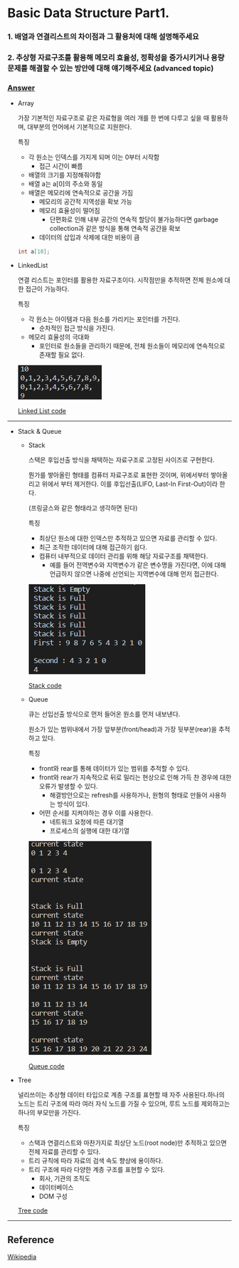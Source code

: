 # Basic Data Structure Part1.

### 1. 배열과 연결리스트의 차이점과 그 활용처에 대해 설명해주세요

### 2. 추상형 자료구조를 활용해 메모리 효율성, 정확성을 증가시키거나 용량 문제를 해결할 수 있는 방안에 대해 얘기해주세요 (advanced topic) 

### [Answer](Basic_Data_Structure_Part1_image/answer.md)

- Array
    
    가장 기본적인 자료구조로 같은 자료형을 여러 개를 한 번에 다루고 싶을 때 활용하며, 대부분의 언어에서 기본적으로 지원한다.
    
    특징
    
    - 각 원소는 인덱스를 가지게 되며 이는 0부터 시작함
        - 접근 시간이 빠름
    - 배열의 크기를 지정해줘야함
    - 배열 a는 a[0]의 주소와 동일
    - 배열은 메모리에 연속적으로 공간을 가짐
        - 메모리의 공간적 지역성을 확보 가능
        - 메모리 효율성이 떨어짐
            - 단편화로 인해 내부 공간의 연속적 할당이 불가능하다면 garbage collection과 같은 방식을 통해 연속적 공간을 확보
        - 데이터의 삽입과 삭제에 대한 비용이 큼
    
    ```cpp
    int a[10];
    ```
    
- LinkedList
    
    연결 리스트는 포인터를 활용한 자료구조이다. 시작점만을 추적하면 전체 원소에 대한 접근이 가능하다. 
    
    특징
    
    - 각 원소는 아이템과 다음 원소를 가리키는 포인터를 가진다.
        - 순차적인 접근 방식을 가진다.
    - 메모리 효율성의 극대화
        - 포인터로 원소들을 관리하기 때문에, 전체 원소들이 메모리에 연속적으로 존재할 필요 없다.
    
    ![예시 결과](Basic_Data_Structure_Part1_image/LinkedList.png)
    
    [Linked List code](Basic_Data_Structure_Part1_code/linkedlist.cpp)
    


----

- Stack & Queue
    - Stack
        
        스택은 후입선출 방식을 채택하는 자료구조로 고정된 사이즈로 구현한다. 
        
        뭔가를 쌓아올린 형태를 컴퓨터 자료구조로 표현한 것이며, 위에서부터 쌓아올리고 위에서 부터 제거한다. 이를 후입선출(LIFO, Last-In First-Out)이라 한다.
        
        (프링글스와 같은 형태라고 생각하면 된다)
        
        특징
        
        - 최상단 원소에 대한 인덱스만 추적하고 있으면 자료를 관리할 수 있다.
        - 최근 조작한 데이터에 대해 접근하기 쉽다.
        - 컴퓨터 내부적으로 데이터 관리를 위해 해당 자료구조를 채택한다.
            - 예를 들어 전역변수와 지역변수가 같은 변수명을 가진다면, 이에 대해 언급하지 않으면 나중에 선언되는 지역변수에 대해 먼저 접근한다.
        
        ![예제 결과](Basic_Data_Structure_Part1_image/Stack.png)
        
        [Stack code](Basic_Data_Structure_Part1_code/Stack.cpp)
        
    - Queue
        
        큐는 선입선출 방식으로 먼저 들어온 원소를 먼저 내보낸다. 
        
        원소가 있는 범위내에서 가장 앞부분(front/head)과 가장 뒷부분(rear)을 추적하고 있다.
        
        특징
        
        - front와 rear를 통해 데이터가 있는 범위를 추적할 수 있다.
        - front와 rear가 지속적으로 뒤로 밀리는 현상으로 인해 가득 찬 경우에 대한 오류가 발생할 수 있다.
            - 해결방안으로는 refresh를 사용하거나, 원형의 형태로 만들어 사용하는 방식이 있다.
        - 어떤 순서를 지켜야하는 경우 이를 사용한다.
            - 네트워크 요청에 따른 대기열
            - 프로세스의 실행에 대한 대기열
        
        ![예제 실행 결과](Basic_Data_Structure_Part1_image/Queue.png)
        
        [Queue code](Basic_Data_Structure_Part1_code/queue.cpp)
        
- Tree
    
    널리쓰이는 추상형 데이터 타입으로 계층 구조를 표현할 때 자주 사용된다.하나의 노드는 트리 구조에 따라 여러 자식 노드를 가질 수 있으며,  루트 노드를 제외하고는 하나의 부모만을 가진다.
    
    특징
    
    - 스택과 연결리스트와 마찬가지로 최상단 노드(root node)만 추적하고 있으면 전체 자료를 관리할 수 있다.
    - 트리 규칙에 따라 자료의 검색 속도 향상에 용이하다.
    - 트리 구조에 따라 다양한 계층 구조를 표현할 수 있다.
        - 회사, 기관의 조직도
        - 데이터베이스
        - DOM 구성

    [Tree code](Basic_DataStructure_Part1_code/tree.cpp)

----
## Reference
   [Wikipedia](https://en.wikipedia.org/wiki/Data_structure)
